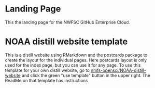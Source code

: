 # Landing Page

This the landing page for the NWFSC GitHub Enterprise Cloud.

# NOAA distill website template

This is a distill website using RMarkdown and the postcards package to create the layout for the individual pages. Here postcards layout is only used for the index page, but you can use it for any page. To use this template for your own distill website, go to [nmfs-opensci/NOAA-distill-website](https://github.com/nmfs-opensci/NOAA-distill-website) and click the green "use template" button in the upper right. The ReadMe on that template has instructions









